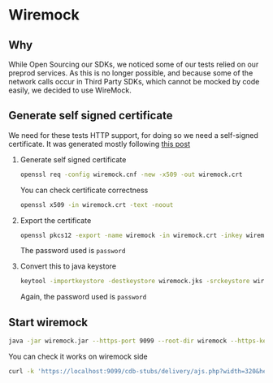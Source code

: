 # Wiremock

## Why

While Open Sourcing our SDKs, we noticed some of our tests relied on our preprod
services. As this is no longer possible, and because some of the network calls
occur in Third Party SDKs, which cannot be mocked by code easily, we decided to
use WireMock.

## Generate self signed certificate

We need for these tests HTTP support, for doing so we need a self-signed
certificate. It was generated mostly following [this post][ios-self-signed]

1. Generate self signed certificate
    ```sh
    openssl req -config wiremock.cnf -new -x509 -out wiremock.crt
    ```
    You can check certificate correctness
    ```sh
    openssl x509 -in wiremock.crt -text -noout
    ```

2. Export the certificate
    ```sh
    openssl pkcs12 -export -name wiremock -in wiremock.crt -inkey wiremock.key -out wiremock.p12
    ```
    The password used is `password`

3. Convert this to java keystore
    ```sh
    keytool -importkeystore -destkeystore wiremock.jks -srckeystore wiremock.p12 -srcstoretype pkcs12 -alias wiremock
    ```
    Again, the password used is `password`

## Start wiremock

```sh
java -jar wiremock.jar --https-port 9099 --root-dir wiremock --https-keystore wiremock/cert/wiremock.jks --keystore-password password
```
You can check it works on wiremock side
```sh
curl -k 'https://localhost:9099/cdb-stubs/delivery/ajs.php?width=320&height=50'
```

[ios-self-signed]: https://medium.com/vmware-end-user-computing/creating-a-tls-connection-with-wiremock-e275daf72549
